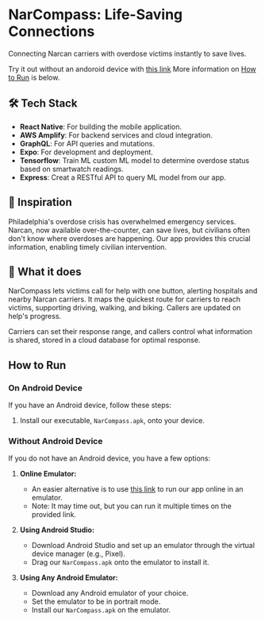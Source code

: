 # NarCompass: Life-Saving Connections

Connecting Narcan carriers with overdose victims instantly to save lives.

Try it out without an andoroid device with [this link](https://appetize.io/app/an43t7zeehs2cytt2jkrgftkxm?device=pixel7&osVersion=13.0)
More information on [How to Run](#how-to-run) is below.

## 🛠 Tech Stack

- **React Native**: For building the mobile application.
- **AWS Amplify**: For backend services and cloud integration.
- **GraphQL**: For API queries and mutations.
- **Expo**: For development and deployment.
- **Tensorflow**: Train ML custom ML model to determine overdose status based on smartwatch readings.
- **Express**: Creat a RESTful API to query ML model from our app.

## 🌟 Inspiration

Philadelphia's overdose crisis has overwhelmed emergency services. Narcan, now available over-the-counter, can save lives, but civilians often don't know where overdoses are happening. Our app provides this crucial information, enabling timely civilian intervention.

## 📱 What it does

NarCompass lets victims call for help with one button, alerting hospitals and nearby Narcan carriers. It maps the quickest route for carriers to reach victims, supporting driving, walking, and biking. Callers are updated on help's progress.

Carriers can set their response range, and callers control what information is shared, stored in a cloud database for optimal response.

## How to Run

### On Android Device

If you have an Android device, follow these steps:

1. Install our executable, `NarCompass.apk`, onto your device.

### Without Android Device

If you do not have an Android device, you have a few options:

1. **Online Emulator:**
   - An easier alternative is to use [this link](https://appetize.io/app/an43t7zeehs2cytt2jkrgftkxm?device=pixel7&osVersion=13.0) to run our app online in an emulator.
   - Note: It may time out, but you can run it multiple times on the provided link.
   
2. **Using Android Studio:**
   - Download Android Studio and set up an emulator through the virtual device manager (e.g., Pixel).
   - Drag our `NarCompass.apk` onto the emulator to install it.

3. **Using Any Android Emulator:**
   - Download any Android emulator of your choice.
   - Set the emulator to be in portrait mode.
   - Install our `NarCompass.apk` on the emulator.

